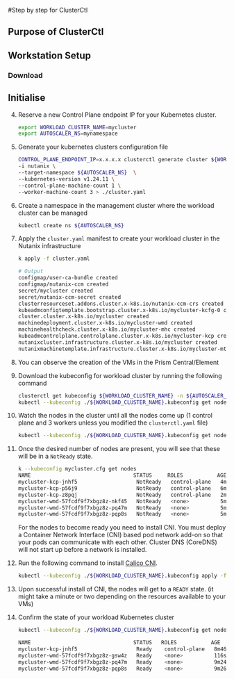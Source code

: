 #Step by step for ClusterCtl

## Purpose of ClusterCtl

## Workstation Setup

### Download 

## Initialise

4. Reserve a new Control Plane endpoint IP for your Kubernetes cluster.
   
    ```bash
    export WORKLOAD_CLUSTER_NAME=mycluster
    export AUTOSCALER_NS=mynamespace
    ```

5. Generate your kubernetes clusters configuration file

    ```bash
    CONTROL_PLANE_ENDPOINT_IP=x.x.x.x clusterctl generate cluster ${WORKLOAD_CLUSTER_NAME} --flavor ccm \
    -i nutanix \
    --target-namespace ${AUTOSCALER_NS}  \
    --kubernetes-version v1.24.11 \
    --control-plane-machine-count 1 \
    --worker-machine-count 3 > ./cluster.yaml
    ```

7. Create a namespace in the management cluster where the workload cluster can be managed

    ```bash
    kubectl create ns ${AUTOSCALER_NS}
    ```

8.  Apply the ``cluster.yaml`` manifest to create your workload cluster in the Nutanix infrastructure
   
    ```bash
    k apply -f cluster.yaml                                                                  
    ```
 
    ```bash
    # Output
    configmap/user-ca-bundle created
    configmap/nutanix-ccm created
    secret/mycluster created
    secret/nutanix-ccm-secret created
    clusterresourceset.addons.cluster.x-k8s.io/nutanix-ccm-crs created
    kubeadmconfigtemplate.bootstrap.cluster.x-k8s.io/mycluster-kcfg-0 created
    cluster.cluster.x-k8s.io/mycluster created
    machinedeployment.cluster.x-k8s.io/mycluster-wmd created
    machinehealthcheck.cluster.x-k8s.io/mycluster-mhc created
    kubeadmcontrolplane.controlplane.cluster.x-k8s.io/mycluster-kcp created
    nutanixcluster.infrastructure.cluster.x-k8s.io/mycluster created
    nutanixmachinetemplate.infrastructure.cluster.x-k8s.io/mycluster-mt-0 created
    ```

9.  You can observe the creation of the VMs in the Prism Central/Element
   
10. Download the kubeconfig for workload cluster by running the following command
    
    ```bash
    clusterctl get kubeconfig ${WORKLOAD_CLUSTER_NAME} -n ${AUTOSCALER_NS} > ${WORKLOAD_CLUSTER_NAME}.kubeconfig
    kubectl --kubeconfig ./${WORKLOAD_CLUSTER_NAME}.kubeconfig get nodes
    ``` 

11. Watch the nodes in the cluster until all the nodes come up (1 control plane and 3 workers unless you modified the ``clusterctl.yaml`` file)
   
    ```bash
    kubectl --kubeconfig ./${WORKLOAD_CLUSTER_NAME}.kubeconfig get nodes -w
    ```

12. Once the desired number of nodes are present, you will see that these will be in a ``NotReady`` state. 
    
     ```bash
     k --kubeconfig mycluster.cfg get nodes                                              ─╯
     NAME                                 STATUS     ROLES           AGE     VERSION
     mycluster-kcp-jnhf5                   NotReady   control-plane   4m43s   v1.24.11
     mycluster-kcp-p56j9                   NotReady   control-plane   6m19s   v1.24.11
     mycluster-kcp-z8pqj                   NotReady   control-plane   2m13s   v1.24.11
     mycluster-wmd-57fcdf9f7xbgz8z-nkf45   NotReady   <none>          5m27s   v1.24.11
     mycluster-wmd-57fcdf9f7xbgz8z-pq47m   NotReady   <none>          5m21s   v1.24.11
     mycluster-wmd-57fcdf9f7xbgz8z-pqp8s   NotReady   <none>          5m23s   v1.24.11
     ```

    For the nodes to become ready you need to install CNI. You must deploy a Container Network Interface (CNI) based pod network add-on so that your pods can communicate with each other. Cluster DNS (CoreDNS) will not start up before a network is installed.

13. Run the following command to install [Calico CNI](https://cluster-api.sigs.k8s.io/user/quick-start.html?highlight=cni#deploy-a-cni-solution).
   
     ```bash
     kubectl --kubeconfig ./${WORKLOAD_CLUSTER_NAME}.kubeconfig apply -f https://raw.githubusercontent.com/projectcalico/calico/v3.24.1/manifests/calico.yaml
     ```

14. Upon successful install of CNI, the nodes will get to a ``READY`` state. (it might take a minute or two depending on the resources available to your VMs)

15. Confirm the state of your workload Kubernetes cluster
    
     ```bash
     kubectl --kubeconfig ./${WORKLOAD_CLUSTER_NAME}.kubeconfig get nodes
     ```
     ```bash title="Output"
     NAME                                 STATUS   ROLES           AGE     VERSION
     mycluster-kcp-jnhf5                   Ready    control-plane   8m46s   v1.24.11
     mycluster-wmd-57fcdf9f7xbgz8z-gsw4z   Ready    <none>          116s    v1.24.11
     mycluster-wmd-57fcdf9f7xbgz8z-pq47m   Ready    <none>          9m24s   v1.24.11
     mycluster-wmd-57fcdf9f7xbgz8z-pqp8s   Ready    <none>          9m26s   v1.24.11
     ```
